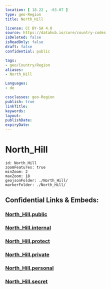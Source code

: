 ```yaml
---
location: [ 18.22 , -63.07 ] 
type: geo-Region
title: North_Hill

license: CC BY-SA 4.0
source: https://datahub.io/core/country-codes
isDeleted: false
isReadOnly: false
draft: false
confidential: public

tags:
- geo/Country/Region
aliases:
- North_Hill

Languages:
- de

cssclasses: geo-Region
publish: true
linkTitle: 
keywords: 
layout: 
publishDate: 
expiryDate: 
---
```


# North_Hill

```leaflet
id: North_Hill
zoomFeatures: true 
minZoom: 2 
maxZoom: 18
geojsonFolder: ./North_Hill/
markerFolder: ./North_Hill/
```


## Confidential Links & Embeds: 

### [North_Hill.public](/_public/\Earth\Continent\America~Caribbean\Anguilla\Counties~AnguillaNorth_Hill.public.md) 

### [North_Hill.internal](/_internal/\Earth\Continent\America~Caribbean\Anguilla\Counties~AnguillaNorth_Hill.internal.md) 

### [North_Hill.protect](/_protect/\Earth\Continent\America~Caribbean\Anguilla\Counties~AnguillaNorth_Hill.protect.md) 

### [North_Hill.private](/_private/\Earth\Continent\America~Caribbean\Anguilla\Counties~AnguillaNorth_Hill.private.md) 

### [North_Hill.personal](/_personal/\Earth\Continent\America~Caribbean\Anguilla\Counties~AnguillaNorth_Hill.personal.md) 

### [North_Hill.secret](/_secret/\Earth\Continent\America~Caribbean\Anguilla\Counties~AnguillaNorth_Hill.secret.md)

